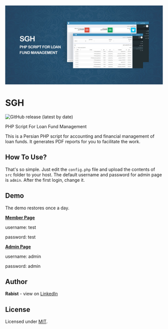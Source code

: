 ![catalog](docs/catalog.jpg)

# SGH

![GitHub release (latest by date)](https://img.shields.io/github/v/release/geraked/phpscript-sgh)

PHP Script For Loan Fund Management

This is a Persian PHP script for accounting and financial management of loan funds. It generates PDF reports for you to facilitate the work.

## How To Use?
That's so simple. Just edit the `config.php` file and upload the contents of `src` folder to your host.
The default username and password for admin page is `admin`. After the first login, change it.

## Demo
The demo restores once a day.


[**Member Page**](https://geraked.ir/portfolio/scripts/sgh/)

username: test

password: test


[**Admin Page**](https://geraked.ir/portfolio/scripts/sgh/admin/)

username: admin

password: admin

## Author
**Rabist** - view on [LinkedIn](https://www.linkedin.com/in/rabist)

## License
Licensed under [MIT](LICENSE).